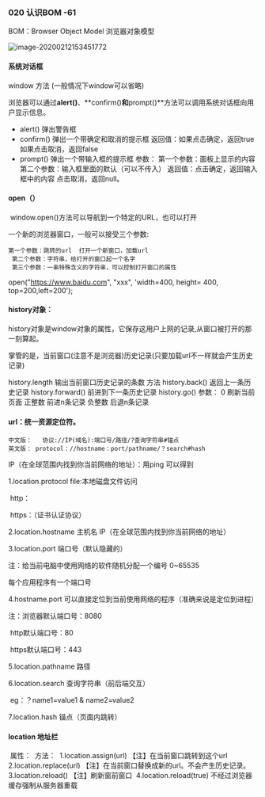 ### 020   认识BOM    -61

BOM：Browser Object Model   浏览器对象模型

![image-20200212153451772](C:\Users\dell\AppData\Roaming\Typora\typora-user-images\image-20200212153451772.png)



#### 系统对话框

   window 方法 (一般情况下window可以省略)

​	浏览器可以通过**alert()**、**confirm()**和**prompt()**方法可以调用系统对话框向用户显示信息。

* alert() 弹出警告框
* confirm() 弹出一个带确定和取消的提示框
        返回值：如果点击确定，返回true
        如果点击取消，返回false
* prompt() 弹出一个带输入框的提示框
         参数：
             第一个参数：面板上显示的内容
             第二个参数：输入框里面的默认（可以不传入）
             返回值：点击确定，返回输入框中的内容
                    点击取消，返回null。



#### open（）

​	window.open()方法可以导航到一个特定的URL，也可以打开

一个新的浏览器窗口，一般可以接受三个参数:

 	第一个参数：跳转的url  打开一个新窗口，加载url
     第二个参数：字符串，给打开的窗口起一个名字
     第三个参数：一串特殊含义的字符串，可以控制打开窗口的属性

open("https://www.baidu.com", "xxx", 'width=400, height= 400, top=200,left=200');



#### history对象：

history对象是window对象的属性，它保存这用户上网的记录,从窗口被打开的那一刻算起。

掌管的是，当前窗口(注意不是浏览器)历史记录(只要加载url不一样就会产生历史记录)

  history.length 输出当前窗口历史记录的条数
方法
    history.back()  返回上一条历史记录
    history.forward() 前进到下一条历史记录
    history.go()
        参数： 0  刷新当前页面
        正整数 前进n条记录
        负整数 后退n条记录



#### url：统一资源定位符。

    中文版：   协议://IP(域名):端口号/路径/?查询字符串#锚点
    英文版： protocol：//hostname：port/pathname/？search#hash

IP（在全球范围内找到你当前网络的地址）：用ping 可以得到

1.location.protocol   file:本地磁盘文件访问

​					  http：

​					  https：（证书认证协议）

2.location.hostname	主机名  IP（在全球范围内找到你当前网络的地址）

3.location.port	   端口号（默认隐藏的）

注：给当前电脑中使用网络的软件随机分配一个编号   0~65535

每个应用程序有一个端口号

4.hostname.port	   可以直接定位到当前使用网络的程序（准确来说是定位到进程）

注：浏览器默认端口号：8080

​	http默认端口号：80

​	https默认端口号：443

5.location.pathname    路径

6.location.search   	查询字符串（前后端交互）

​    eg：？name1=value1 & name2=value2

7.location.hash		锚点（页面内跳转）



#### location  地址栏

​	属性：
​    方法：
​        1.location.assign(url)
​          【注】在当前窗口跳转到这个url
​        2.location.replace(url)
​          【注】在当前窗口替换成新的url。不会产生历史记录。
​        3.location.reload()
​          【注】刷新窗前窗口
​        4.location.reload(true)   不经过浏览器缓存强制从服务器重载

